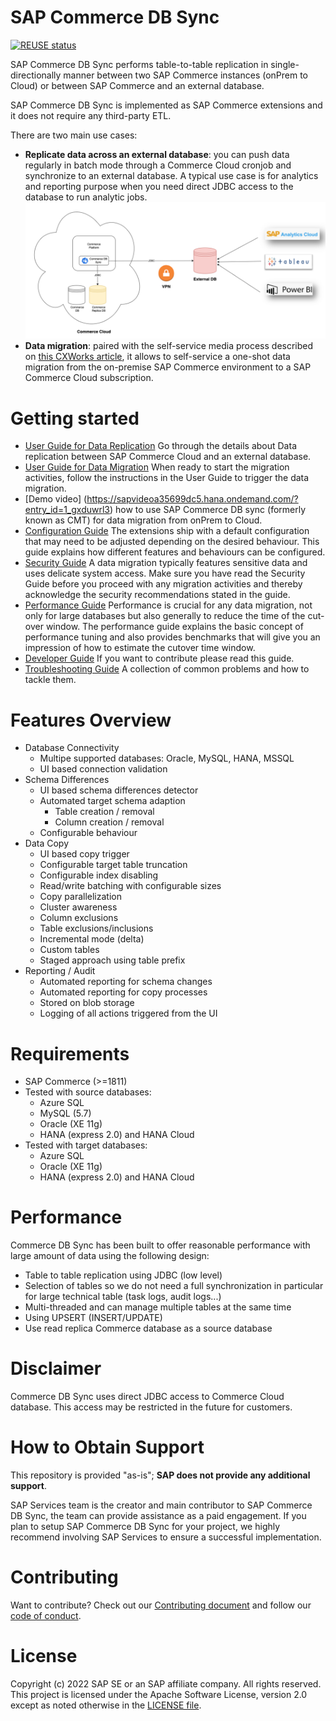 # SAP Commerce DB Sync

[![REUSE status](https://api.reuse.software/badge/github.com/SAP/sap-commerce-db-sync)](https://api.reuse.software/info/github.com/SAP/sap-commerce-db-sync)

SAP Commerce DB Sync performs table-to-table replication in single-directionally manner between two SAP Commerce instances (onPrem to Cloud) or between SAP Commerce and an external database.

SAP Commerce DB Sync is implemented as SAP Commerce extensions and it does not require any third-party ETL.

There are two main use cases:
* __Replicate data across an external database__: you can push data regularly in batch mode through a Commerce Cloud cronjob and synchronize to an external database. A typical use case is for analytics and reporting purpose when you need direct JDBC access to the database to run analytic jobs.
![architecture overview for data sync between SAP Commerce Cloud to an external database](docs/user/data_replication_architecture.png)
* __Data migration__: paired with the self-service media process described on [this CXWorks article](https://www.sap.com/cxworks/article/2589632453/migrate_to_sap_commerce_cloud_migrate_media_with_azcopy), it allows to self-service a one-shot data migration from the on-premise SAP Commerce environment to a SAP Commerce Cloud subscription.

# Getting started

* [User Guide for Data Replication](docs/user/USER-GUIDE-DATA-REPLICATION.md) Go through the details about Data replication between SAP Commerce Cloud and an external database. 
* [User Guide for Data Migration](docs/user/USER-GUIDE-DATA-MIGRATION.md) When ready to start the migration activities, follow the instructions in the User Guide to trigger the data migration.
* [Demo video] (https://sapvideoa35699dc5.hana.ondemand.com/?entry_id=1_gxduwrl3) how to use SAP Commerce DB sync (formerly known as CMT) for data migration from onPrem to Cloud.
* [Configuration Guide](docs/configuration/CONFIGURATION-GUIDE.md) The extensions ship with a default configuration that may need to be adjusted depending on the desired behaviour. This guide explains how different features and behaviours can be configured.
* [Security Guide](docs/security/SECURITY-GUIDE.md) A data migration typically features sensitive data and uses delicate system access. Make sure you have read the Security Guide before you proceed with any migration activities and thereby acknowledge the security recommendations stated in the guide.
* [Performance Guide](docs/performance/PERFORMANCE-GUIDE.md) Performance is crucial for any data migration, not only for large databases but also generally to reduce the time of the cut-over window. The performance guide explains the basic concept of performance tuning and also provides benchmarks that will give you an impression of how to estimate the cutover time window.
* [Developer Guide](docs/developer/DEVELOPER-GUIDE.md) If you want to contribute please read this guide.
* [Troubleshooting Guide](docs/troubleshooting/TROUBLESHOOTING-GUIDE.md) A collection of common problems and how to tackle them.

# Features Overview

* Database Connectivity
  * Multipe supported databases: Oracle, MySQL, HANA, MSSQL
  * UI based connection validation
* Schema Differences
  * UI based schema differences detector
  * Automated target schema adaption
    * Table creation / removal
    * Column creation / removal
  * Configurable behaviour
* Data Copy
  * UI based copy trigger
  * Configurable target table truncation
  * Configurable index disabling
  * Read/write batching with configurable sizes
  * Copy parallelization
  * Cluster awareness
  * Column exclusions
  * Table exclusions/inclusions
  * Incremental mode (delta)
  * Custom tables
  * Staged approach using table prefix
* Reporting / Audit
  * Automated reporting for schema changes
  * Automated reporting for copy processes
  * Stored on blob storage
  * Logging of all actions triggered from the UI

# Requirements

  * SAP Commerce (>=1811)
  * Tested with source databases:
    * Azure SQL
    * MySQL (5.7)
    * Oracle (XE 11g)
    * HANA (express 2.0) and HANA Cloud
  * Tested with target databases:
    * Azure SQL
    * Oracle (XE 11g)
    * HANA (express 2.0) and HANA Cloud

# Performance

Commerce DB Sync has been built to offer reasonable performance with large amount of data using the following design: 
* Table to table replication using JDBC (low level)
* Selection of tables so we do not need a full synchronization in particular for large technical table (task logs, audit logs...)​
* Multi-threaded and can manage multiple tables at the same time ​
* Using UPSERT (INSERT/UPDATE)
* Use read replica Commerce database as a source database

# Disclaimer

Commerce DB Sync uses direct JDBC access to Commerce Cloud database. This access may be restricted in the future for customers.

# How to Obtain Support

This repository is provided "as-is"; **SAP does not provide any additional support**.

SAP Services team is the creator and main contributor to SAP Commerce DB Sync, the team can provide assistance as a paid engagement. If you plan to setup SAP Commerce DB Sync for your project, we highly recommend involving SAP Services to ensure a successful implementation.

# Contributing
Want to contribute? Check out our [Contributing document](CONTRIBUTING.md) and follow our [code of conduct](CODE_OF_CONDUCT.md).

# License
Copyright (c) 2022 SAP SE or an SAP affiliate company. All rights reserved. This project is licensed under the Apache Software License, version 2.0 except as noted otherwise in the [LICENSE file](LICENSE).
